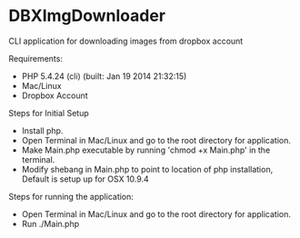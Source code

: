 DBXImgDownloader
================

CLI application for downloading images from dropbox account

Requirements:
- PHP 5.4.24 (cli) (built: Jan 19 2014 21:32:15) 
- Mac/Linux
- Dropbox Account

Steps for Initial Setup
- Install php.
- Open Terminal in Mac/Linux and go to the root directory for application.
- Make Main.php executable by running 'chmod +x Main.php' in the terminal.
- Modify shebang in Main.php to point to location of php installation, Default is setup up for OSX 10.9.4

Steps for running the application:
- Open Terminal in Mac/Linux and go to the root directory for application.
- Run ./Main.php
